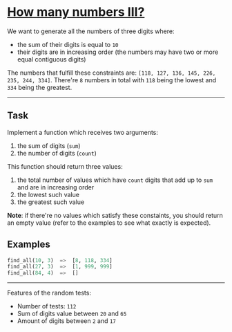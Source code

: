 # [How many numbers III?](https://www.codewars.com/kata/5877e7d568909e5ff90017e6)

We want to generate all the numbers of three digits where:

- the sum of their digits is equal to `10`
- their digits are in increasing order (the numbers may have two or more equal contiguous digits)

The numbers that fulfill these constraints are: `[118, 127, 136, 145, 226, 235, 244, 334]`. There're `8` numbers in total with `118` being the lowest and `334` being the greatest.

___

## Task

Implement a function which receives two arguments:

1. the sum of digits (`sum`)
2. the number of digits (`count`)

This function should return three values:

1. the total number of values which have `count` digits that add up to `sum` and are in increasing order
2. the lowest such value
3. the greatest such value

**Note**: if there're no values which satisfy these constaints, you should return an empty value (refer to the examples to see what exactly is expected).

## Examples

```python
find_all(10, 3)  =>  [8, 118, 334]
find_all(27, 3)  =>  [1, 999, 999]
find_all(84, 4)  =>  []
```
___

Features of the random tests:

* Number of tests: `112`
* Sum of digits value between `20` and `65`
* Amount of digits between `2` and `17`